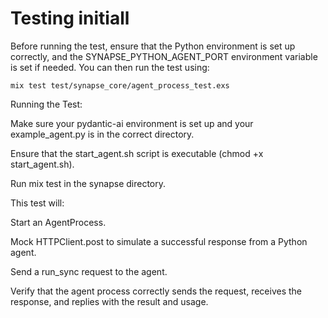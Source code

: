 # Testing initiall

Before running the test, ensure that the Python environment is set up correctly, and the SYNAPSE_PYTHON_AGENT_PORT environment variable is set if needed. You can then run the test using:

```
mix test test/synapse_core/agent_process_test.exs
```



Running the Test:

Make sure your pydantic-ai environment is set up and your example_agent.py is in the correct directory.

Ensure that the start_agent.sh script is executable (chmod +x start_agent.sh).

Run mix test in the synapse directory.

This test will:

Start an AgentProcess.

Mock HTTPClient.post to simulate a successful response from a Python agent.

Send a run_sync request to the agent.

Verify that the agent process correctly sends the request, receives the response, and replies with the result and usage.